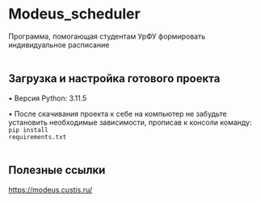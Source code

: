 # Modeus_scheduler
Программа, помогающая студентам УрФУ формировать индивидуальное расписание
<br /> <br />


## Загрузка и настройка готового проекта
• Версия Python: 3.11.5

• После скачивания проекта к себе на компьютер не забудьте установить необходимые зависимости, прописав к консоли команду: 
<code>pip install requirements.txt</code>
<br /> <br />


## Полезные ссылки
https://modeus.custis.ru/
<br /> <br />
